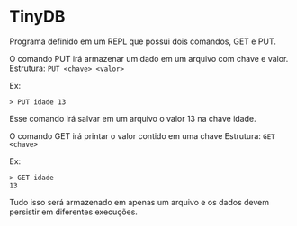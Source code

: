# TinyDB

Programa definido em um REPL que possui dois comandos, GET e PUT.

O comando PUT irá armazenar um dado em um arquivo com chave e valor.
Estrutura: `PUT <chave> <valor>`

Ex: 
```
> PUT idade 13
```

Esse comando irá salvar em um arquivo o valor 13 na chave idade.

O comando GET irá printar o valor contido em uma chave
Estrutura: `GET <chave>`

Ex: 
```
> GET idade
13
```

Tudo isso será armazenado em apenas um arquivo e os dados devem persistir em diferentes execuções.
